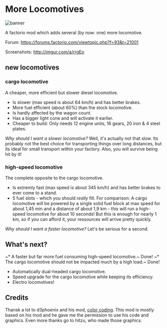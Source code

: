 # More Locomotives

![banner](http://i.imgur.com/QlaZvZP.png)

A factorio mod which adds several (by now: one) more locomotive.

Forum: https://forums.factorio.com/viewtopic.php?f=93&t=21001

Screenshots: http://imgur.com/a/rrgEo

## new locomotives 

### cargo locomotive

A cheaper, more efficient but slower diesel locomotive. 
- Is slower (max speed is about 64 km/h) and has better brakes.
- More fuel efficient (about 60%) than the stock locomotive.
- Is hardly affected by the wagon count.
- Has a bigger light cone and will activate it earlier.
- Cheaper to build: Only needs 12 engine units, 16 gears, 20 iron & 4 steel plates.

_Why should I want a slower locomotive?_ Well, it's actually not that slow. Its probably not the best choice for transporting things  over long distances, but its ideal for small transport within your factory. Also, you will survive being hit by it!

### high-speed locomotive

The complete opposite to the cargo locomotive. 
- Is extremly fast (max speed is about 345 km/h) and has better brakes to ever come to a stand.
- 5 fuel slots - which you should _really_ fill. For comparison: A cargo locomotive will be powered by a single solid fuel block at max speed for about 1,45 min and a distance of about 1,9 km - this will run a high-speed locomotive for about 10 seconds! But this is enough for nearly 1 km, so if you can afford it, your ressources will arrive pretty quickly.

_Why should I want a faster locomotive?_ Let's be serious for a second.

## What's next?

~* A faster but far more fuel consuming high-speed locomotive.~ Done!
~* The cargo locomotive should not be impacted much by a high load.~ Done!
* Automatically dual-headed cargo locomotive.
* Speed upgrade for the cargo locomotive while keeping its efficiency.
* Electro locomotives!

## Credits

Thansk a lot to d3phoenix and his mod, [color coding](https://forums.factorio.com/viewtopic.php?f=93&t=13907). This mod is mostly based on his mod and he gave me the permission to use his code and graphics. Even more thanks go to hitzu, who made those graphics. 
